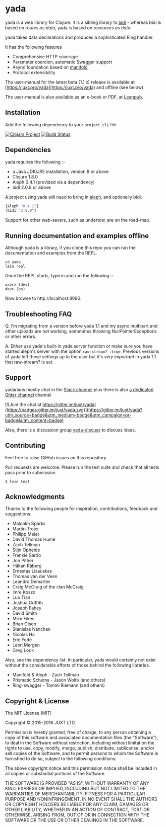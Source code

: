 # yada

yada is a web library for Clojure. It is a sibling library to [bidi](http://github.com/juxt/bidi) - whereas bidi is based on _routes as data_, yada is based on _resources as data_.

yada takes data declarations and produces a sophisticated Ring
handler.

It has the following features

* Comprehensive HTTP coverage
* Parameter coercion, automatic Swagger support
* Async foundation based on [manifold](https://github.com/ztellman/manifold)
* Protocol extensibility

The user-manual for the latest beta (1.1.x) release is available at
[https://juxt.pro/yada](https://juxt.pro/yada) and offline (see below).

The user-manual is also available as an e-book or PDF, at
[Leanpub](https://leanpub.com/yada).

## Installation

Add the following dependency to your
`project.clj` file

[![Clojars Project](http://clojars.org/yada/latest-version.svg)](http://clojars.org/yada)
[![Build Status](https://travis-ci.org/juxt/yada.png)](https://travis-ci.org/juxt/yada)

## Dependencies

yada requires the following :-

- a Java JDK/JRE installation, version 8 or above
- Clojure 1.8.0
- Aleph 0.4.1 (provided via a dependency)
- bidi 2.0.9 or above

A project using yada will need to bring in [aleph](https://github.com/ztellman/aleph), and optionally bidi.

``` clojure
[aleph "0.4.1"]
[bidi "2.0.9"]
```

Support for other web-severs, such as undertow, are on the road-map.

## Running documentation and examples offline

Although yada is a library, if you clone this repo you can run the documentation and examples from the REPL.

```
cd yada
lein repl
```

Once the REPL starts, type in and run the following :-

```
user> (dev)
dev> (go)
```

Now browse to http://localhost:8090.

## Troubleshooting FAQ

Q. I'm migrating from a version before yada 1.1 and my async multipart and other uploads are not working, sometimes throwing NullPointerExceptions or other errors.

A. Either use yada's built-in yada.server function or make sure you have started aleph's server with the option `raw-stream? :true`. Previous versions of yada left these settings up to the user but it's _very important_ in yada 1.1 that raw-stream? is set.

## Support

yadarians mostly chat in the [Slack channel](https://clojurians.slack.com/messages/yada) plus there is also [a dedicated Gitter channel](https://gitter.im/juxt/yada) channel

[![Join the chat at https://gitter.im/juxt/yada](https://badges.gitter.im/juxt/yada.svg)](https://gitter.im/juxt/yada?utm_source=badge&utm_medium=badge&utm_campaign=pr-badge&utm_content=badge)

Also, there is a discussion group [yada-discuss](https://groups.google.com/forum/#!forum/yada-discuss) to discuss ideas.

## Contributing

Feel free to raise GitHub issues on this repository.

Pull requests are welcome. Please run the test suite and check that all
tests pass prior to submission.

```
$ lein test
```

## Acknowledgments

Thanks to the following people for inspiration, contributions,
feedback and suggestions.

* Malcolm Sparks
* Martin Trojer
* Philipp Meier
* David Thomas Hume
* Zach Tellman
* Stijn Opheide
* Frankie Sardo
* Jon Pither
* Håkan Råberg
* Ernestas Lisauskas
* Thomas van der Veen
* Leandro Demartini
* Craig McCraig of the clan McCraig
* Imre Koszo
* Luo Tian
* Joshua Griffith
* Joseph Fahey
* David Smith
* Mike Fikes
* Brian Olsen
* Stanislas Nanchen
* Nicolas Ha
* Eric Fode
* Leon Mergen
* Greg Look

Also, see the dependency list. In particular, yada would certainly not
exist without the considerable efforts of those behind the following
libraries.

* Manifold & Aleph - Zach Tellman
* Prismatic Schema - Jason Wolfe (and others)
* Ring-swagger - Tommi Riemann (and others)

## Copyright & License

The MIT License (MIT)

Copyright © 2015-2016 JUXT LTD.

Permission is hereby granted, free of charge, to any person obtaining a copy of this software and associated documentation files (the "Software"), to deal in the Software without restriction, including without limitation the rights to use, copy, modify, merge, publish, distribute, sublicense, and/or sell copies of the Software, and to permit persons to whom the Software is furnished to do so, subject to the following conditions:

The above copyright notice and this permission notice shall be included in all copies or substantial portions of the Software.

THE SOFTWARE IS PROVIDED "AS IS", WITHOUT WARRANTY OF ANY KIND, EXPRESS OR IMPLIED, INCLUDING BUT NOT LIMITED TO THE WARRANTIES OF MERCHANTABILITY, FITNESS FOR A PARTICULAR PURPOSE AND NONINFRINGEMENT. IN NO EVENT SHALL THE AUTHORS OR COPYRIGHT HOLDERS BE LIABLE FOR ANY CLAIM, DAMAGES OR OTHER LIABILITY, WHETHER IN AN ACTION OF CONTRACT, TORT OR OTHERWISE, ARISING FROM, OUT OF OR IN CONNECTION WITH THE SOFTWARE OR THE USE OR OTHER DEALINGS IN THE SOFTWARE.
